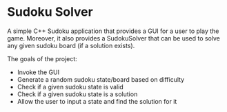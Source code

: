 # Sudoku Solver
A simple C++ Sudoku application that provides a GUI for a user to play the game. Moreover, it also provides a SudokuSolver that can be used to solve any given sudoku board (if a solution exists).

The goals of the project:
- Invoke the GUI
- Generate a random sudoku state/board based on difficulty
- Check if a given sudoku state is valid
- Check if a given sudoku state is a solution
- Allow the user to input a state and find the solution for it
